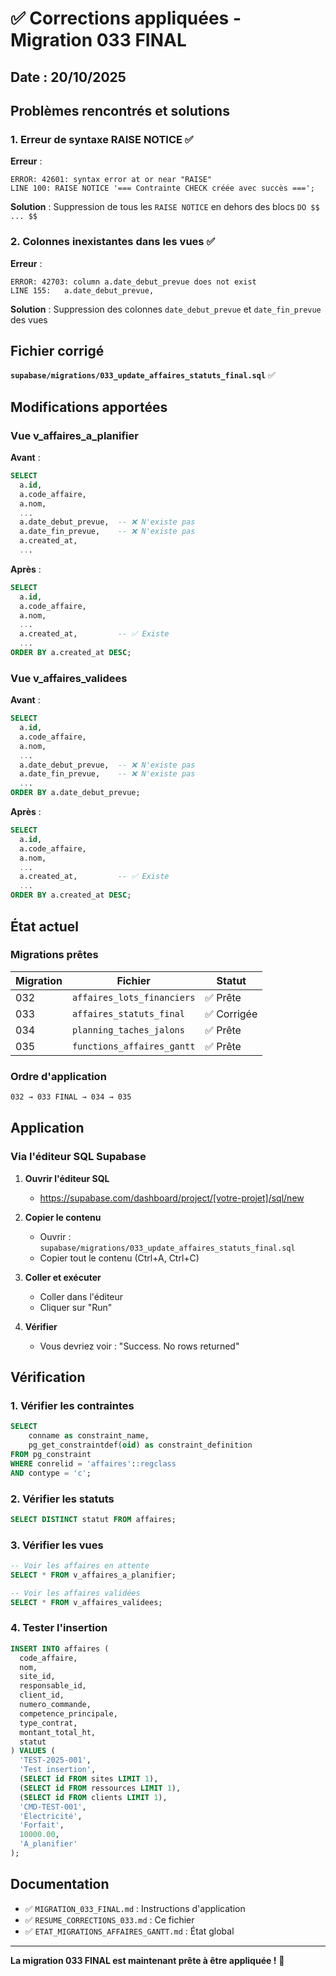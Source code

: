 # ✅ Corrections appliquées - Migration 033 FINAL

## Date : 20/10/2025

## Problèmes rencontrés et solutions

### 1. Erreur de syntaxe RAISE NOTICE ✅

**Erreur** :
```
ERROR: 42601: syntax error at or near "RAISE"
LINE 100: RAISE NOTICE '=== Contrainte CHECK créée avec succès ===';
```

**Solution** : Suppression de tous les `RAISE NOTICE` en dehors des blocs `DO $$ ... $$`

### 2. Colonnes inexistantes dans les vues ✅

**Erreur** :
```
ERROR: 42703: column a.date_debut_prevue does not exist
LINE 155:   a.date_debut_prevue,
```

**Solution** : Suppression des colonnes `date_debut_prevue` et `date_fin_prevue` des vues

## Fichier corrigé

**`supabase/migrations/033_update_affaires_statuts_final.sql`** ✅

## Modifications apportées

### Vue v_affaires_a_planifier

**Avant** :
```sql
SELECT 
  a.id,
  a.code_affaire,
  a.nom,
  ...
  a.date_debut_prevue,  -- ❌ N'existe pas
  a.date_fin_prevue,    -- ❌ N'existe pas
  a.created_at,
  ...
```

**Après** :
```sql
SELECT 
  a.id,
  a.code_affaire,
  a.nom,
  ...
  a.created_at,         -- ✅ Existe
  ...
ORDER BY a.created_at DESC;
```

### Vue v_affaires_validees

**Avant** :
```sql
SELECT 
  a.id,
  a.code_affaire,
  a.nom,
  ...
  a.date_debut_prevue,  -- ❌ N'existe pas
  a.date_fin_prevue,    -- ❌ N'existe pas
  ...
ORDER BY a.date_debut_prevue;
```

**Après** :
```sql
SELECT 
  a.id,
  a.code_affaire,
  a.nom,
  ...
  a.created_at,         -- ✅ Existe
  ...
ORDER BY a.created_at DESC;
```

## État actuel

### Migrations prêtes

| Migration | Fichier | Statut |
|-----------|---------|--------|
| 032 | `affaires_lots_financiers` | ✅ Prête |
| 033 | `affaires_statuts_final` | ✅ Corrigée |
| 034 | `planning_taches_jalons` | ✅ Prête |
| 035 | `functions_affaires_gantt` | ✅ Prête |

### Ordre d'application

```bash
032 → 033 FINAL → 034 → 035
```

## Application

### Via l'éditeur SQL Supabase

1. **Ouvrir l'éditeur SQL**
   - https://supabase.com/dashboard/project/[votre-projet]/sql/new

2. **Copier le contenu**
   - Ouvrir : `supabase/migrations/033_update_affaires_statuts_final.sql`
   - Copier tout le contenu (Ctrl+A, Ctrl+C)

3. **Coller et exécuter**
   - Coller dans l'éditeur
   - Cliquer sur "Run"

4. **Vérifier**
   - Vous devriez voir : "Success. No rows returned"

## Vérification

### 1. Vérifier les contraintes

```sql
SELECT 
    conname as constraint_name,
    pg_get_constraintdef(oid) as constraint_definition
FROM pg_constraint
WHERE conrelid = 'affaires'::regclass
AND contype = 'c';
```

### 2. Vérifier les statuts

```sql
SELECT DISTINCT statut FROM affaires;
```

### 3. Vérifier les vues

```sql
-- Voir les affaires en attente
SELECT * FROM v_affaires_a_planifier;

-- Voir les affaires validées
SELECT * FROM v_affaires_validees;
```

### 4. Tester l'insertion

```sql
INSERT INTO affaires (
  code_affaire,
  nom,
  site_id,
  responsable_id,
  client_id,
  numero_commande,
  competence_principale,
  type_contrat,
  montant_total_ht,
  statut
) VALUES (
  'TEST-2025-001',
  'Test insertion',
  (SELECT id FROM sites LIMIT 1),
  (SELECT id FROM ressources LIMIT 1),
  (SELECT id FROM clients LIMIT 1),
  'CMD-TEST-001',
  'Électricité',
  'Forfait',
  10000.00,
  'A_planifier'
);
```

## Documentation

- ✅ `MIGRATION_033_FINAL.md` : Instructions d'application
- ✅ `RESUME_CORRECTIONS_033.md` : Ce fichier
- ✅ `ETAT_MIGRATIONS_AFFAIRES_GANTT.md` : État global

---

**La migration 033 FINAL est maintenant prête à être appliquée !** 🎉

